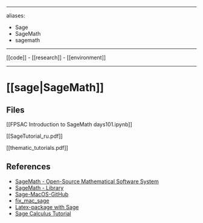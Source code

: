 
---
aliases:
- Sage
- SageMath
- sagemath
---

[[code]] -
[[research]] -
[[environment]] 

---

# [[sage|SageMath]]
## Files

[[FPSAC Introduction to SageMath days101.ipynb]]

[[SageTutorial_ru.pdf]]

[[thematic_tutorials.pdf]]

## References
 - [SageMath - Open-Source Mathematical Software System](https://www.sagemath.org/)
 - [SageMath - Library](https://www.sagemath.org/library.html)
 - [Sage-MacOS-GitHub](https://github.com/3-manifolds/Sage_macOS)
 - [fix_mac_sage](https://github.com/3-manifolds/fix_mac_sage)
- [Latex-package with Sage](https://ctan.org/pkg/sagetex)
- [Sage Calculus Tutorial](https://www.sagemath.org/calctut/index.html)






